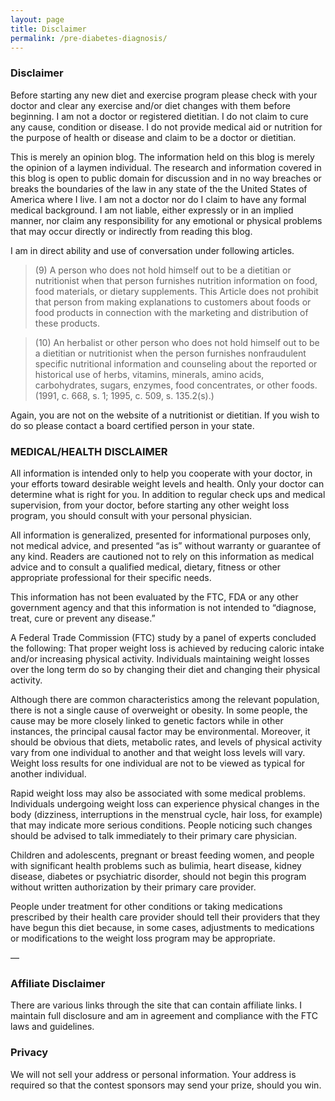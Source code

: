 ```yaml
---
layout: page
title: Disclaimer
permalink: /pre-diabetes-diagnosis/
---
```


### Disclaimer

Before starting any new diet and exercise program please check with your doctor and clear any exercise and/or diet 
changes with them before beginning. I am not a doctor or registered dietitian. I do not claim to cure any cause, 
condition or disease. I do not provide medical aid or nutrition for the purpose of health or disease and claim to be a 
doctor or dietitian.

This is merely an opinion blog. The information held on this blog is merely the opinion of a laymen individual. The research 
and information covered in this blog is open to public domain for discussion and in no way breaches or breaks the boundaries 
of the law in any state of the the United States of America where I live. I am not a doctor nor do I claim to have any formal 
medical background. I am not liable, either expressly or in an implied manner, nor claim any responsibility for any emotional 
or physical problems that may occur directly or indirectly from reading this blog.

I am in direct ability and use of conversation under following articles.

> (9) A person who does not hold himself out to be a dietitian or nutritionist when that person furnishes nutrition information on food, food materials, or dietary supplements. This Article does not prohibit that person from making explanations to customers about foods or food products in connection with the marketing and distribution of these products.

> (10) An herbalist or other person who does not hold himself out to be a dietitian or nutritionist when the person furnishes nonfraudulent specific nutritional information and counseling about the reported or historical use of herbs, vitamins, minerals, amino acids, carbohydrates, sugars, enzymes, food concentrates, or other foods. (1991, c. 668, s. 1; 1995, c. 509, s. 135.2(s).)

Again, you are not on the website of a nutritionist or dietitian. If you wish to do so please contact a board certified person in your state.


### MEDICAL/HEALTH DISCLAIMER

All information is intended only to help you cooperate with your doctor, in your efforts toward desirable weight levels and health. Only your doctor can determine what is right for you. In addition to regular check ups and medical supervision, from your doctor, before starting any other weight loss program, you should consult with your personal physician.

All information is generalized, presented for informational purposes only, not medical advice, and presented “as is” without warranty or guarantee of any kind. Readers are cautioned not to rely on this information as medical advice and to consult a qualified medical, dietary, fitness or other appropriate professional for their specific needs.

This information has not been evaluated by the FTC, FDA or any other government agency and that this information is not intended to “diagnose, treat, cure or prevent any disease.”

A Federal Trade Commission (FTC) study by a panel of experts concluded the following: That proper weight loss is achieved by reducing caloric intake and/or increasing physical activity. Individuals maintaining weight losses over the long term do so by changing their diet and changing their physical activity.

Although there are common characteristics among the relevant population, there is not a single cause of overweight or obesity. In some people, the cause may be more closely linked to genetic factors while in other instances, the principal causal factor may be environmental. Moreover, it should be obvious that diets, metabolic rates, and levels of physical activity vary from one individual to another and that weight loss levels will vary. Weight loss results for one individual are not to be viewed as typical for another individual.

Rapid weight loss may also be associated with some medical problems. Individuals undergoing weight loss can experience physical changes in the body (dizziness, interruptions in the menstrual cycle, hair loss, for example) that may indicate more serious conditions. People noticing such changes should be advised to talk immediately to their primary care physician.

Children and adolescents, pregnant or breast feeding women, and people with significant health problems such as bulimia, heart disease, kidney disease, diabetes or psychiatric disorder, should not begin this program without written authorization by their primary care provider.

People under treatment for other conditions or taking medications prescribed by their health care provider should tell their providers that they have begun this diet because, in some cases, adjustments to medications or modifications to the weight loss program may be appropriate.

—

### Affiliate Disclaimer

There are various links through the site that can contain affiliate links. I maintain full disclosure and am in agreement and compliance with the FTC laws and guidelines.

### Privacy
We will not sell your address or personal information. Your address is required so that the contest sponsors may send your prize, should you win.